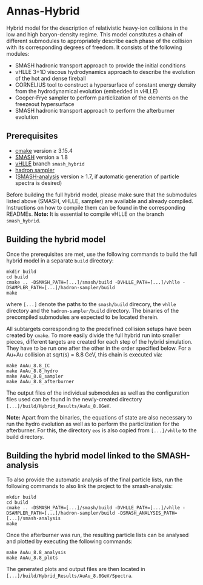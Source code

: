 # Annas-Hybrid
Hybrid model for the description of relativistic heavy-ion collisions in the low and high baryon-density regime. This model constitutes a chain of different submodules to appropriately describe each phase of the collision with its corresponding degrees of freedom. It consists of the following modules:
- SMASH hadronic transport approach to provide the initial conditions
- vHLLE 3+1D viscous hydrodynamics approach to describe the evolution of the hot and dense fireball
- CORNELIUS tool to construct a hypersurface of constant energy density from the hydrodynamical evolution (embedded in vHLLE)
- Cooper-Frye sampler to perform particlization of the elements on the freezeout hypersurface
- SMASH hadronic transport approach to perform the afterburner evolution

## Prerequisites
- [cmake](https://cmake.org) version &ge; 3.15.4
- [SMASH](https://github.com/smash-transport/smash) version &ge; 1.8
- [vHLLE](https://github.com/akschaefer/vhlle) branch `smash_hybrid`
- [hadron sampler](https://github.com/smash-transport/hadron-sampler/)
- ([SMASH-analysis](https://github.com/smash-transport/smash-analysis) version &ge; 1.7, if automatic generation of particle spectra is desired)

Before building the full hybrid model, please make sure that the submodules listed above (SMASH, vHLLE, sampler) are available and already compiled. Instructions on how to compile them can be found in the corresponding READMEs.
**Note:** It is essential to compile vHLLE on the branch `smash_hybrid`.

## Building the hybrid model

Once the prerequisites are met, use the following commands to build the full hybrid model in a separate `build` directory:

    mkdir build
    cd build
    cmake .. -DSMASH_PATH=[...]/smash/build -DVHLLE_PATH=[...]/vhlle -DSAMPLER_PATH=[...]/hadron-sampler/build
    make

where `[...]` denote the paths to the `smash/build` direcory, the `vhlle` directory and the `hadron-sampler/build` directory. The binaries of the precompiled submodules are expected to be located therein.

All subtargets corresponding to the predefined collision setups have been created by `cmake`. To more easily divide the full hybrid run into smaller pieces, different targets are created for each step of the hybrid simulation. They have to be run one after the other in the order specified below. For a Au+Au collision at sqrt(s) = 8.8 GeV, this chain is executed via:

    make AuAu_8.8_IC
    make AuAu_8.8_hydro
    make AuAu_8.8_sampler
    make AuAu_8.8_afterburner

The output files of the individual submodules as well as the configuration files used can be found in the newly-created directory `[...]/build/Hybrid_Results/AuAu_8.8GeV`.

**Note:** Apart from the binaries, the equations of state are also necessary to run the hydro evolution as well as to perform the particlization for the afterburner. For this, the directory `eos` is also copied from `[...]/vhlle` to the build directory.

## Building the hybrid model linked to the SMASH-analysis
To also provide the automatic analysis of the final particle lists, run the following commands to also link the project to the smash-analysis:

    mkdir build
    cd build
    cmake .. -DSMASH_PATH=[...]/smash/build -DVHLLE_PATH=[...]/vhlle -DSAMPLER_PATH=[...]/hadron-sampler/build -DSMASH_ANALYSIS_PATH=[...]/smash-analysis
    make

Once the afterburner was run, the resulting particle lists can be analysed and plotted by executing the following commands:

    make AuAu_8.8_analysis
    make AuAu_8.8_plots

The generated plots and output files are then located in `[...]/build/Hybrid_Results/AuAu_8.8GeV/Spectra`.
